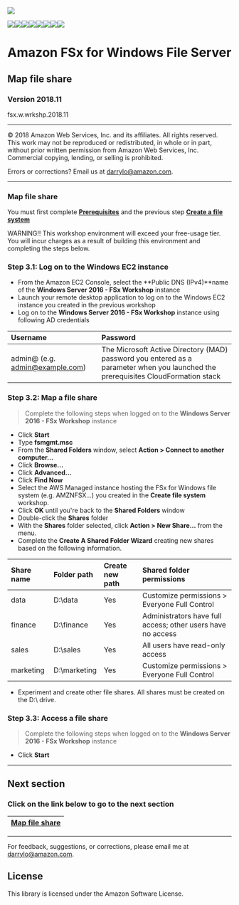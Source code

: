 ![](https://s3.amazonaws.com/aws-us-east-1/tutorial/AWS_logo_PMS_300x180.png)

![](https://s3.amazonaws.com/aws-us-east-1/tutorial/100x100_benefit_available.png)![](https://s3.amazonaws.com/aws-us-east-1/tutorial/100x100_benefit_ingergration.png)![](https://s3.amazonaws.com/aws-us-east-1/tutorial/100x100_benefit_ecryption-lock.png)![](https://s3.amazonaws.com/aws-us-east-1/tutorial/100x100_benefit_fully-managed.png)![](https://s3.amazonaws.com/aws-us-east-1/tutorial/100x100_benefit_lowcost-affordable.png)![](https://s3.amazonaws.com/aws-us-east-1/tutorial/100x100_benefit_performance.png)![](https://s3.amazonaws.com/aws-us-east-1/tutorial/100x100_benefit_scalable.png)![](https://s3.amazonaws.com/aws-us-east-1/tutorial/100x100_benefit_storage.png)

# **Amazon FSx for Windows File Server**

## Map file share

### Version 2018.11

fsx.w.wrkshp.2018.11

---

© 2018 Amazon Web Services, Inc. and its affiliates. All rights reserved. This work may not be  reproduced or redistributed, in whole or in part, without prior written permission from Amazon Web Services, Inc. Commercial copying, lending, or selling is prohibited.

Errors or corrections? Email us at [darrylo@amazon.com](mailto:darrylo@amazon.com).

---

### Map file share

You must first complete [**Prerequisites**](../0-prerequisites) and the previous step [**Create a file system**](../2-launch-clients)

WARNING!! This workshop environment will exceed your free-usage tier. You will incur charges as a result of building this environment and completing the steps below.

### Step 3.1: Log on to the Windows EC2 instance

- From the Amazon EC2 Console, select the **Public DNS (IPv4)**name of the **Windows Server 2016 - FSx Workshop** instance
- Launch your remote desktop application to log on to the Windows EC2 instance you created in the previous workshop
- Log on to the **Windows Server 2016 - FSx Workshop** instance using following AD credentials

| Username | Password |
| :--- | :--- 
| admin@<directory> (e.g. admin@example.com) | The Microsoft Active Directory (MAD) password you entered as a parameter when you launched the prerequisites CloudFormation stack|

### Step 3.2: Map a file share

> Complete the following steps when logged on to the **Windows Server 2016 - FSx Workshop** instance

- Click **Start**
- Type **fsmgmt.msc**
- From the **Shared Folders** window, select **Action > Connect to another computer...**
- Click **Browse...**
- Click **Advanced...**
- Click **Find Now**
- Select the AWS Managed instance hosting the FSx for Windows file system (e.g. AMZNFSX...) you created in the **Create file system** workshop.
- Click **OK** until you're back to the **Shared Folders** window
- Double-click the **Shares** folder
- With the **Shares** folder selected, click **Action > New Share...** from the menu.
- Complete the **Create A Shared Folder Wizard** creating new shares based on the following information.

| Share name | Folder path | Create new path | Shared folder permissions
| :--- | :--- | :--- | :---
| data | D:\data | Yes | Customize permissions > Everyone Full Control |
| finance | D:\finance | Yes | Administrators have full access; other users have no access |
| sales | D:\sales | Yes | All users have read-only access |
| marketing | D:\marketing | Yes | Customize permissions > Everyone Full Control |

- Experiment and create other file shares. All shares must be created on the D:\ drive.

### Step 3.3: Access a file share

> Complete the following steps when logged on to the **Windows Server 2016 - FSx Workshop** instance

- Click **Start**

---
## Next section
### Click on the link below to go to the next section

| [**Map file share**](../3-map-file-share) |
| :---
---

For feedback, suggestions, or corrections, please email me at [darrylo@amazon.com](mailto:darrylo@amazon.com).

## License

This library is licensed under the Amazon Software License.
